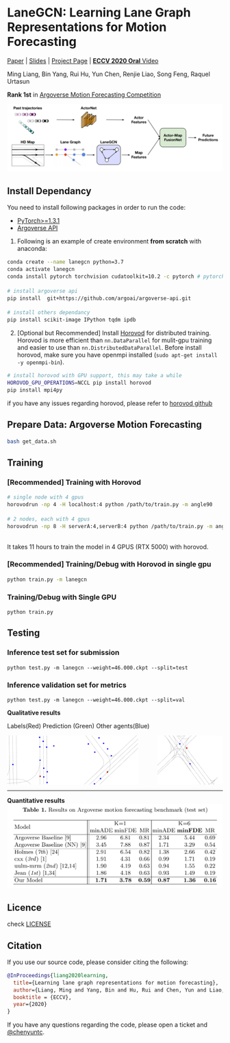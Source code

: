 # LaneGCN: Learning Lane Graph Representations for Motion Forecasting


 [Paper](https://arxiv.org/pdf/2007.13732) | [Slides](http://www.cs.toronto.edu/~byang/slides/LaneGCN.pdf)  | [Project Page]() | [**ECCV 2020 Oral** Video](./mp4/video.mp4)

Ming Liang, Bin Yang, Rui Hu, Yun Chen, Renjie Liao, Song Feng, Raquel Urtasun


**Rank 1st** in [Argoverse Motion Forecasting Competition](https://evalai.cloudcv.org/web/challenges/challenge-page/454/leaderboard/1279)


![img](misc/arch.png)


## Install Dependancy
You need to install following packages in order to run the code:
- [PyTorch>=1.3.1](https://pytorch.org/)
- [Argoverse API](https://github.com/argoai/argoverse-api#installation)


1. Following is an example of create environment **from scratch** with anaconda:
```sh
conda create --name lanegcn python=3.7
conda activate lanegcn
conda install pytorch torchvision cudatoolkit=10.2 -c pytorch # pytorch=1.5.1 when the code is release

# install argoverse api
pip install  git+https://github.com/argoai/argoverse-api.git

# install others dependancy
pip install scikit-image IPython tqdm ipdb
```

2. \[Optional but Recommended\] Install [Horovod](https://github.com/horovod/horovod#install)  for distributed training. Horovod is more efficient than `nn.DataParallel` for mulit-gpu training and easier to use than `nn.DistributedDataParallel`. Before install horovod, make sure you have openmpi installed (`sudo apt-get install -y openmpi-bin`).
```sh
# install horovod with GPU support, this may take a while
HOROVOD_GPU_OPERATIONS=NCCL pip install horovod
pip install mpi4py
```
if you have any issues regarding horovod, please refer to [horovod github](https://github.com/horovod/horovod)

## Prepare Data: Argoverse Motion Forecasting
```sh
bash get_data.sh
```

## Training

### [Recommended] Training with Horovod

```sh
# single node with 4 gpus
horovodrun -np 4 -H localhost:4 python /path/to/train.py -m angle90

# 2 nodes, each with 4 gpus
horovodrun -np 8 -H serverA:4,serverB:4 python /path/to/train.py -m angle90
``` 
\
It takes 11 hours to train the model in 4 GPUS (RTX 5000) with horovod.

### [Recommended] Training/Debug with Horovod in single gpu 
```sh
python train.py -m lanegcn
```

### Training/Debug with Single GPU
```
python train.py
```

## Testing
### Inference test set for submission
```
python test.py -m lanegcn --weight=46.000.ckpt --split=test
```
### Inference validation set for metrics
```
python test.py -m lanegcn --weight=46.000.ckpt --split=val
```

**Qualitative results**

Labels(Red) Prediction (Green) Other agents(Blue)





<p>
<img src="misc/5304.gif" width = "30.333%"  align="left" />
<img src="misc/25035.gif" width = "30.333%" align="center"  />
 <img src="misc/19406.gif" width = "30.333%" align="right"   />
</p>

------

**Quantitative results**
![img](misc/res_quan.png)

## Licence
check [LICENSE](LICENSE)

## Citation
If you use our source code, please consider citing the following:
```bibtex
@InProceedings{liang2020learning,
  title={Learning lane graph representations for motion forecasting},
  author={Liang, Ming and Yang, Bin and Hu, Rui and Chen, Yun and Liao, Renjie and Feng, Song and Urtasun, Raquel},
  booktitle = {ECCV},
  year={2020}
}
```

If you have any questions regarding the code, please open a ticket and [@chenyuntc](https://github.com/chenyuntc).
